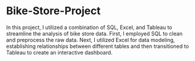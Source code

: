 # Bike-Store-Project
In this project, I utilized a combination of SQL, Excel, and Tableau to streamline the analysis of bike store data. First, I employed SQL to clean and preprocess the raw data. Next, I utilized Excel for data modeling, establishing relationships between different tables and then transitioned to Tableau to create an interactive dashboard.
